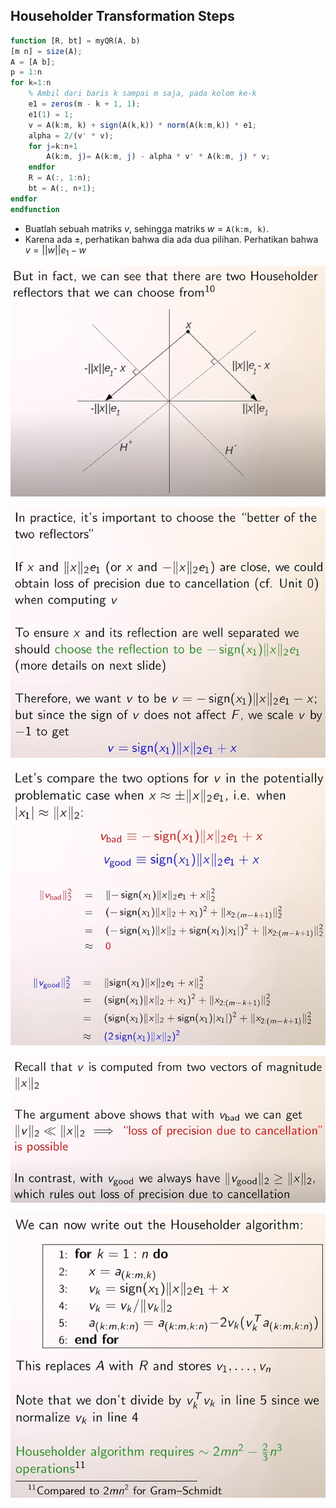 ## Householder Transformation Steps

```octave
function [R, bt] = myQR(A, b)
[m n] = size(A);
A = [A b];
p = 1:n
for k=1:n
	% Ambil dari baris k sampai m saja, pada kolom ke-k
  	e1 = zeros(m - k + 1, 1);
	e1(1) = 1;
  	v = A(k:m, k) + sign(A(k,k)) * norm(A(k:m,k)) * e1;
	alpha = 2/(v' * v);
	for j=k:n+1
		A(k:m, j)= A(k:m, j) - alpha * v' * A(k:m, j) * v;
	endfor
  	R = A(:, 1:n);
  	bt = A(:, n+1);
endfor
endfunction
```

- Buatlah sebuah matriks $v$, sehingga matriks $w = \texttt{A(k:m, k)}$.
- Karena ada $\pm$, perhatikan bahwa dia ada dua pilihan. Perhatikan bahwa $v = ||w||e_1-w$

![image-20210331083159260](PSET6.assets/image-20210331083159260.png)

![image-20210331083317787](PSET6.assets/image-20210331083317787.png)

![image-20210331083349320](PSET6.assets/image-20210331083349320.png)

![image-20210331083413536](PSET6.assets/image-20210331083413536.png)

![image-20210331083428419](PSET6.assets/image-20210331083428419.png)